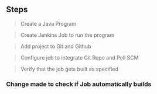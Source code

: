 ## Steps 

> Create a Java Program

> Create Jenkins Job to run the program

> Add project to Git and Github

> Configure job to integrate Git Repo and Poll SCM

> Verify that the job gets built as specified

### Change made to check if Job automatically builds
